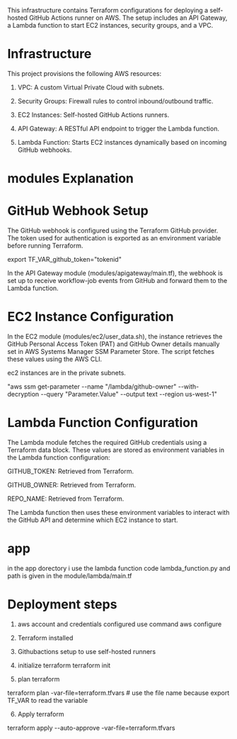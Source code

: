 This infrastructure contains Terraform configurations for deploying a self-hosted GitHub Actions runner  on AWS. The setup includes an API Gateway, a Lambda function to start EC2 instances, security groups, and a VPC.

# Infrastructure

This project provisions the following AWS resources:

1. VPC: 
A custom Virtual Private Cloud with subnets.

2. Security Groups: 
Firewall rules to control inbound/outbound traffic.

3. EC2 Instances: 
Self-hosted GitHub Actions runners.

4. API Gateway: 
A RESTful API endpoint to trigger the Lambda function.

5. Lambda Function: 
Starts EC2 instances dynamically based on incoming GitHub webhooks.

# modules Explanation
# GitHub Webhook Setup

The GitHub webhook is configured using the Terraform GitHub provider. The token used for authentication is exported as an environment variable before running Terraform.

export TF_VAR_github_token="tokenid"

In the API Gateway module (modules/apigateway/main.tf), the webhook is set up to receive workflow-job events from GitHub and forward them to the Lambda function.

# EC2 Instance Configuration

In the EC2 module (modules/ec2/user_data.sh), the instance retrieves the GitHub Personal Access Token (PAT) and GitHub Owner details manually set in AWS Systems Manager SSM Parameter Store. The script fetches these values using the AWS CLI.

ec2 instances are in the private subnets.

"aws ssm get-parameter --name "/lambda/github-owner" --with-decryption --query "Parameter.Value" --output text --region us-west-1"

# Lambda Function Configuration

The Lambda module fetches the required GitHub credentials using a Terraform data block. These values are stored as environment variables in the Lambda function configuration:

GITHUB_TOKEN: Retrieved from Terraform.

GITHUB_OWNER: Retrieved from Terraform.

REPO_NAME: Retrieved from Terraform.

The Lambda function then uses these environment variables to interact with the GitHub API and determine which EC2 instance to start.

# app
in the app dorectory i use the lambda function code lambda_function.py and path is given in the module/lambda/main.tf

# Deployment steps

1. aws account and credentials configured
use command aws configure

2. Terraform installed

3. Githubactions setup to use self-hosted runners

4. initialize terraform
terraform init

5. plan terraform 

terraform plan -var-file=terraform.tfvars  # use the file name because export TF_VAR to read the variable 

6. Apply terraform

terraform apply --auto-approve -var-file=terraform.tfvars

